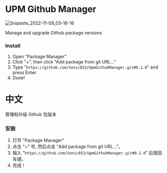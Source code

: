 # UPM Github Manager

![Snipaste_2022-11-09_03-16-16](https://user-images.githubusercontent.com/8389962/200655125-b417b32b-c707-428d-810e-6219072d03b5.png)

Manage and upgrade Github package versions

### Install

1. Open "Package Manager"
2. Click "+", then click "Add package from git URL..."
3. Type "`https://github.com/Sonic853/UpmGithubManager.git#0.1.0`" and press Enter.
4. Done!

# 中文

管理和升级 Github 包版本

### 安装

1. 打开 "Package Manager"
2. 点击 "+" 号, 然后点击 "Add package from git URL..."。
3. 输入 "`https://github.com/Sonic853/UpmGithubManager.git#0.1.0`" 后按回车键。
4. 完成！
